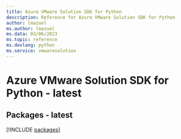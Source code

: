 ```yaml
---
title: Azure VMware Solution SDK for Python
description: Reference for Azure VMware Solution SDK for Python
author: lmazuel
ms.author: lmazuel
ms.data: 03/06/2023
ms.topic: reference
ms.devlang: python
ms.service: vmwaresolution
---
```

# Azure VMware Solution SDK for Python - latest
## Packages - latest
[!INCLUDE [packages](vmware-solution-index.md)]